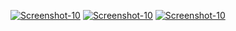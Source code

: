 <a href="https://image.prntscr.com/image/9vrfU4-URLeyDV1bfSd5JQ.png"><img src="https://image.prntscr.com/image/9vrfU4-URLeyDV1bfSd5JQ.png" alt="Screenshot-10" border="0"></a>
<a href=""><img src="" alt="Screenshot-10" border="0"></a>
<a href=""><img src="" alt="Screenshot-10" border="0"></a>
